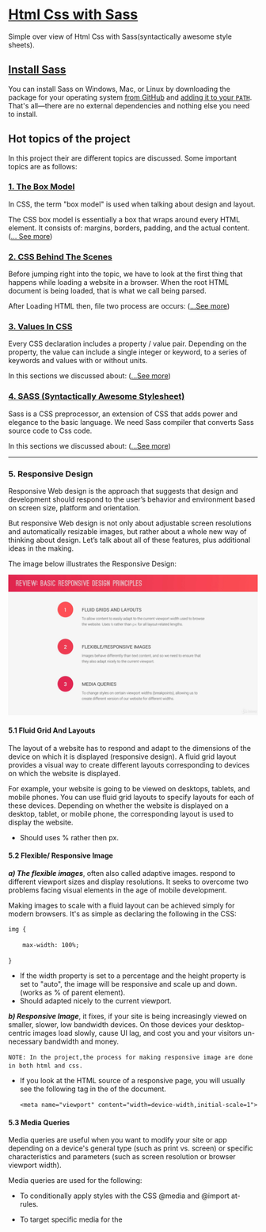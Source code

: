 # [Html Css with Sass](/README.md)

Simple over view of Html Css with Sass(syntactically awesome style sheets).

## [Install Sass](/README.md)

You can install Sass on Windows, Mac, or Linux by downloading the package for
your operating system [from GitHub][] and [adding it to your `PATH`][PATH].
That's all—there are no external dependencies and nothing else you need to
install.

[from GitHub]: https://github.com/sass/dart-sass/releases
[PATH]: https://katiek2.github.io/path-doc/
## Hot topics of the project

In this project their are different topics are discussed. Some important topics are as follows:

### [1. The Box Model](ModelBox.md)

In CSS, the term "box model" is used when talking about design and layout.

The CSS box model is essentially a box that wraps around every HTML element. It consists of: margins, borders, padding, and the actual content. ([... See more](ModelBox.md))

### [2. CSS Behind The Scenes](BehindTheScenes.md)

Before jumping right into the topic, we have to look at the first thing that happens while loading a website in a browser. When the root HTML document is being loaded, that is what we call being parsed.

After Loading HTML then, file two process are occurs: ([...See more](BehindTheScenes.md))

### [3. Values In CSS](ValuseInCss.md)

Every CSS declaration includes a property / value pair. Depending on the property, the value can include a single integer or keyword, to a series of keywords and values with or without units.

In this sections we discussed about: ([...See more](ValuseInCss.md))

### [4. SASS (Syntactically Awesome Stylesheet)](Sass.md)

Sass is a CSS preprocessor, an extension of CSS that adds power and elegance to the basic language. We need Sass compiler that converts Sass source code to Css code. 

In this sections we discussed about: ([...See more](Sass.md))

---
### 5. Responsive Design

Responsive Web design is the approach that suggests that design and development should respond to the user’s behavior and environment based on screen size, platform and orientation.

But responsive Web design is not only about adjustable screen resolutions and automatically resizable images, but rather about a whole new way of thinking about design. Let’s talk about all of these features, plus additional ideas in the making.

The image below illustrates the Responsive Design:
  
   ![alt text](https://github.com/surajthaqurie/html-sass/blob/master/git-docs/images/Responsivedesign.png)
  

#### 5.1 Fluid Grid And Layouts

The layout of a website has to respond and adapt to the dimensions of the device on which it is displayed (responsive design). A fluid grid layout provides a visual way to create different layouts corresponding to devices on which the website is displayed.

For example, your website is going to be viewed on desktops, tablets, and mobile phones. You can use fluid grid layouts to specify layouts for each of these devices. Depending on whether the website is displayed on a desktop, tablet, or mobile phone, the corresponding layout is used to display the website.

- Should uses % rather then px.

#### 5.2 Flexible/ Responsive Image

***a) The flexible images***, often also called adaptive images. respond to different viewport sizes and display resolutions. It seeks to overcome two problems facing visual elements in the age of mobile development.

Making images to scale with a fluid layout can be achieved simply for modern browsers. It's as simple as declaring the following in the CSS:

```
img {

    max-width: 100%;

}
```
  
- If the width property is set to a percentage and the height property is set to "auto", the image will be responsive and scale up and down. (works as % of parent element).
- Should adapted nicely to the current viewport.

***b) Responsive Image***, it fixes, if your site is being increasingly viewed on smaller, slower, low bandwidth devices. On those devices your desktop-centric images load slowly, cause UI lag, and cost you and your visitors un-necessary bandwidth and money.

``` NOTE: In the project,the process for making responsive image are done in both html and css. ```


- If you look at the HTML source of a responsive page, you will usually see the following <meta> tag in the <head> of the document.

  ```<meta name="viewport" content="width=device-width,initial-scale=1"> ```
  
#### 5.3 Media Queries
  
  Media queries are useful when you want to modify your site or app depending on a device's general type (such as print vs. screen) or specific characteristics and parameters (such as screen resolution or browser viewport width).

Media queries are used for the following:

- To conditionally apply styles with the CSS @media and @import at-rules.
- To target specific media for the <style>, <link>, <source>, and other HTML elements with the media= attribute.
- To test and monitor media states using the Window.matchMedia() and MediaQueryList.addListener() JavaScript methods.
  
  ```NOTE: The examples on this page use CSS's @media for illustrative purposes, but the basic syntax remains the same for all types of media queries.```
  
 #### 5.4 Responsive Design Strategies
  
  There are two type of responsive design strategies:
  
  ***a)Desktop-First***:
  - Start writting Css for the desktop: large screen
  - The, media queries shrink design to smaller screens.
  
  ``` 
  Example: 
  
  html { font-size:20px; }
  @media (max-width: 600px){ 
  html { font-size: 16px; 
   }
  ```
  
  ***b)Mobile-First***:
  - Start writing CSS for mobile devices: small screen;
  - Then, media qureies expand design to a large desktop screen;
  - Forces us to reduce website and apps to the absolute essentials.

   ``` 
  Example: 
  
  html { font-size:16px; }
  @media (min-width: 600px){
  html { font-size: 20px; 
   }
  ```
  
  The image below illustrates the responsive design Strategies:
  
   ![alt text](https://github.com/surajthaqurie/html-sass/blob/master/git-docs/images/Responsive%20Design%20Strategies.png)

  ---
  
   ### [6. Layout Types](Layouts.md)
  
  This Section will recap some of the CSS layout features we've already touched upon in previous modules, such as different ```display``` values, as well as introduce some of the concepts we'll be covering throughout this module.
  
  Some imporatant layout are: ([... See more](Layouts.md))
  
 ### [7. Break Points](BreakPoints.md)
  
 CSS breakpoints are points where the website content responds according to the device width, allowing you to show the best possible layout to the user.

CSS breakpoints are also called media query breakpoints, as they are used with media query. ([... See more](BreakPoints.md))

  ---

All Projects Notes Images and  Documents are refrenced from

Copyright (c) Jonas Schmedtman.



